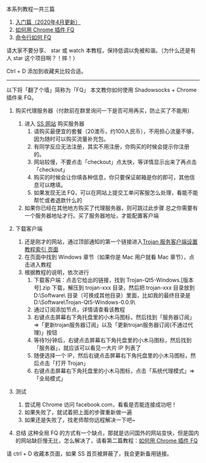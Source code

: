 本系列教程一共三篇

1. [入门篇（2020年4月更新）](https://github.com/sun-shadow/Surf_the_Internet/blob/master/%E5%85%A5%E9%97%A8%E7%AF%87.md)
2. [如何用 Chrome 插件 FQ](https://github.com/sun-shadow/Surf_the_Internet/blob/master/%E6%8F%92%E4%BB%B6%E7%AF%87.md)
3. [命令行如何 FQ](https://github.com/sun-shadow/Surf_the_Internet/blob/master/%E5%91%BD%E4%BB%A4%E8%A1%8C%E7%AF%87.md)

请大家不要分享、 star 或 watch 本教程，保持低调以免被和谐。（为什么还是有人 star 这个项目啊？！摔！）

Ctrl + D 添加到收藏夹比较合适。





---


以下将「翻了个墙」简称为「FQ」
本文教你如何使用 Shadowsocks + Chrome 插件来 FQ。

1. 购买代理服务器（付款前在群里询问一下是否可用再买，防止买了不能用）
    1. 进入 [SS 网站](https://portal.shadowsocks.nl/aff.php?aff=473) 购买服务器
        1. 请购买最便宜的套餐（20澳币，约100人民币），不用担心流量不够，因为随时可以购买流量补充包。
        2. 有同学反应无法注册，其实不用注册，你购买的时候会提示你注册的。
        3. 网站较慢，不要点击「checkout」点太快，等详情显示出来了再点击「checkout」
        4. 购买的时候会让你填各种信息，你只要保证邮箱是你的即可，其他信息可以瞎填。
        5. 如果发现无法 FQ，可以在网站上提交工单问客服怎么处理，看能不能帮忙或者退款什么的
    2. 如果你已经在其他地方购买了代理服务器，则可跳过此步骤
    总之你需要有一个服务器地址才行。买了服务器地址，才能配置客户端

2. 下载客户端
    1. 还是刚才的网站，通过顶部通知的第一个链接进入[Trojan 服务客户端设置教程索引
页面](https://portal.shadowsocks.nl/knowledgebase/151/)
    2. 在页面中找到 Windows 章节（如果你是 Mac 用户就看 Mac 章节），点击进入教程
    3. 根据教程的说明，依次进行
        1. 下载客户端：点击它给出的链接，找到 Trojan-Qt5-Windows.[版本号].zip 下载，解压到 trojan-xxx 目录，然后把 trojan-xxx 目录放到 D:\Software\ 目录（可换成其他目录）里面，比如我的最终目录是 D:\Software\Trojan-Qt5-Windows-0.0.9\
        2. 通过订阅添加节点，详情请查看该教程
        3. 右键点击屏幕右下角托盘里的小木马图标，然后找到「服务器订阅」 =>「更新trojan服务器订阅」以及「更新trojan服务器订阅(不通过代理)」按钮
        4. 等待1分钟后，右键点击屏幕右下角托盘里的小木马图标，然后找到「服务器」，就应该可以看见一大片 IP 列表了
        5. 随便选择一个 IP，然后右键点击屏幕右下角托盘里的小木马图标，然后点击「打开 Trojan」
        6. 右键点击屏幕右下角托盘里的小木马图标，点击「系统代理模式」=>「全局模式」

3. 测试
    1. 尝试用 Chrome 访问 facebook.com，看看是否能连接成功吧！
    2. 如果失败了，就试着把上面的步骤重新做一遍
    3. 如果还是失败了，找老师帮你远程解决一下吧~
    
4. 总结
    这种全局 FQ 的方式有一个缺点，那就是访问国外的网站变快，但是国内的网站缺巨慢无比，怎么解决了，请看第二篇教程：[如何用 Chrome 插件 FQ](https://github.com/sun-shadow/Surf_the_Internet/blob/master/%E6%8F%92%E4%BB%B6%E7%AF%87.md)

请 ctrl + D 收藏本页面，如果 SS 首页被屏蔽了，我会更新备用链接。
